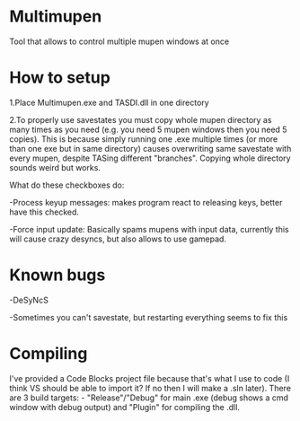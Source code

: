 # Multimupen
Tool that allows to control multiple mupen windows at once

# How to setup
1.Place Multimupen.exe and TASDI.dll in one directory

2.To properly use savestates you must copy whole mupen directory as many times as you need (e.g. you need 5 mupen windows then you need 5 copies). This is because simply running one .exe multiple times (or more than one exe but in same directory) causes overwriting same savestate with every mupen, despite TASing different "branches". Copying whole directory sounds weird but works.

What do these checkboxes do:

-Process keyup messages: makes program react to releasing keys, better have this checked.

-Force input update: Basically spams mupens with input data, currently this will cause crazy desyncs, but also allows to use gamepad.
# Known bugs
-DeSyNcS

-Sometimes you can't savestate, but restarting everything seems to fix this

# Compiling
I've provided a Code Blocks project file because that's what I use to code (I think VS should be able to import it? If no then I will make a .sln later). There are 3 build targets: - "Release"/"Debug" for main .exe (debug shows a cmd window with debug output) and "Plugin" for compiling the .dll.
